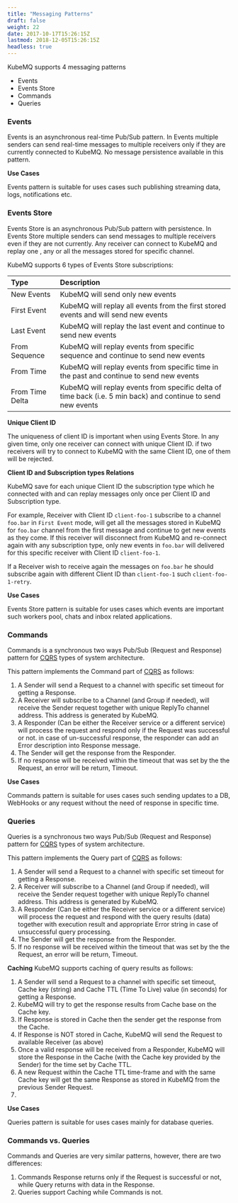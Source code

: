 ```yaml
---
title: "Messaging Patterns"
draft: false
weight: 22
date: 2017-10-17T15:26:15Z
lastmod: 2018-12-05T15:26:15Z
headless: true
---
```

KubeMQ supports 4 messaging patterns
- Events
- Events Store
- Commands
- Queries

### Events
Events is an asynchronous real-time Pub/Sub pattern.
In Events multiple senders can send real-time messages to multiple receivers only if they are currently connected to KubeMQ. No message persistence available in this pattern.

**Use Cases**

Events pattern is suitable for uses cases such publishing streaming data, logs, notifications etc.

### Events Store
Events Store is an asynchronous Pub/Sub pattern with persistence.
In Events Store multiple senders can send messages to multiple receivers even if they are not currently. Any receiver can connect to KubeMQ and replay one , any or all the messages stored for specific channel.

KubeMQ supports 6 types of Events Store subscriptions:

| Type            | Description                                                                                                  |
|:----------------|:-------------------------------------------------------------------------------------------------------------|
| New Events      | KubeMQ will send only new events                                                                             |
| First Event     | KubeMQ will replay all events from the first stored events and will send new events                          |
| Last Event      | KubeMQ will replay the last event and continue to send new events                                            |
| From Sequence   | KubeMQ will replay events from specific sequence and continue to send new events                             |
| From Time       | KubeMQ will replay events from specific time in the past and continue to send new events                     |
| From Time Delta | KubeMQ will replay events from specific delta of time back (i.e. 5 min back) and continue to send new events |

 **Unique Client ID**

 The uniqueness of client ID is important when using Events Store.
 In any given time, only one receiver can connect with unique Client ID. if two receivers will try to connect to KubeMQ with the same Client ID, one of them will be rejected.

 **Client ID and Subscription types Relations**

KubeMQ save for each unique Client ID the subscription type which he connected with and can replay messages only once per Client ID and Subscription type.

For example, Receiver with Client ID `client-foo-1` subscribe to a channel `foo.bar` in `First Event` mode, will get all the messages stored in KubeMQ for `foo.bar` channel from the first message and continue to get new events as they come.
If this receiver will disconnect from KubeMQ and re-connect again with any subscription type, only new events in `foo.bar` will delivered for this specific receiver with Client ID `client-foo-1`.

If a Receiver wish to receive again the messages on `foo.bar` he should subscribe again with different Client ID than `client-foo-1` such `client-foo-1-retry`.

**Use Cases**

Events Store pattern is suitable for uses cases which events are important such workers pool, chats and inbox related applications.

### Commands

Commands is a synchronous two ways Pub/Sub (Request and Response) pattern for [CQRS](https://martinfowler.com/bliki/CQRS.html) types of system architecture.

This pattern implements the Command part of [CQRS](https://martinfowler.com/bliki/CQRS.html) as follows:

1. A Sender will send a Request to a channel with specific set timeout for getting a Response.
2. A Receiver will subscribe to a Channel (and Group if needed), will receive the Sender request together with unique ReplyTo channel address. This address is generated by KubeMQ.
3. A Responder (Can be either the Receiver service or a different service) will process the request and respond only if the Request was successful or not. in case of un-successful response, the responder can add an Error description into Response message.
4. The Sender will get the response from the Responder.
5. If no response will be received within the timeout that was set by the the Request, an error will be return, Timeout.

**Use Cases**

Commands pattern is suitable for uses cases such sending updates to a DB, WebHooks or any request without the need of response in specific time.


### Queries

Queries is a synchronous two ways Pub/Sub (Request and Response) pattern for [CQRS](https://martinfowler.com/bliki/CQRS.html) types of system architecture.

This pattern implements the Query part of [CQRS](https://martinfowler.com/bliki/CQRS.html) as follows:

1. A Sender will send a Request to a channel with specific set timeout for getting a Response.
2. A Receiver will subscribe to a Channel (and Group if needed), will receive the Sender request together with unique ReplyTo channel address. This address is generated by KubeMQ.
3. A Responder (Can be either the Receiver service or a different service) will process the request and respond with the query results (data) together with execution result and appropriate Error string in case of unsuccessful query processing.
4. The Sender will get the response from the Responder.
5. If no response will be received within the timeout that was set by the the Request, an error will be return, Timeout.

**Caching**
KubeMQ supports caching of query results as follows:

1. A Sender will send a Request to a channel with specific set timeout, Cache key (string) and Cache TTL (Time To Live) value (in seconds) for getting a Response.
2. KubeMQ will try to get the response results from Cache base on the Cache key.
3. If Response is stored in Cache then the sender get the response from the Cache.
4. If Response is NOT stored in Cache, KubeMQ will send the Request to available Receiver (as above)
5. Once a valid response will be received from a Responder, KubeMQ will store the Response in the Cache (with the Cache key provided by the Sender) for the time set by Cache TTL.
6. A new Request within the Cache TTL time-frame and with the same Cache key will get the same Response as stored in KubeMQ from the previous Sender Request.
7. 
**Use Cases**

Queries pattern is suitable for uses cases mainly for database queries.

### Commands vs. Queries
Commands and Queries are very similar patterns, however, there are two differences:

1. Commands Response returns only if the Request is successful or not, while Query returns with data in the Response.
2. Queries support Caching while Commands is not.
